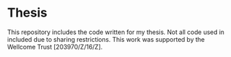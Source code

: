 # Thesis

This repository includes the code written for my thesis. Not all code used in included due to
sharing restrictions. This work was supported by the Wellcome Trust [203970/Z/16/Z].
